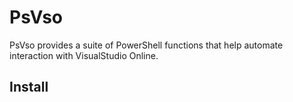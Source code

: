 PsVso
=======
PsVso provides a suite of PowerShell functions that help automate interaction with VisualStudio Online.

Install
----
